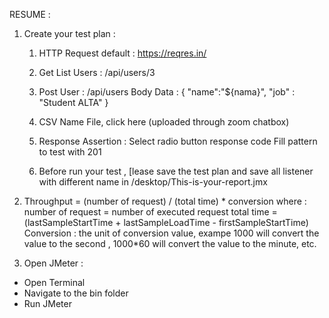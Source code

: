 RESUME :

1. Create your test plan :
   1. HTTP Request default : https://reqres.in/
   2. Get List Users : /api/users/3 
   3. Post User : /api/users
       Body Data : 
{
   "name":"${nama}",
   "job" : "Student ALTA"
}

   4. CSV Name File, click here (uploaded through zoom chatbox)
   5. Response Assertion :
       Select radio button response code 
       Fill pattern to test with 201
   6. Before run your test , [lease save the test plan and save all listener with different name in /desktop/This-is-your-report.jmx

2. Throughput = (number of request) / (total time) * conversion
where :
number of request = number of executed request 
total time = (lastSampleStartTime + lastSampleLoadTime - firstSampleStartTime)
Conversion : the unit of conversion value, exampe 1000 will convert the value to the second , 1000*60 will convert the value to the minute, etc. 

3. Open JMeter :
- Open Terminal 
- Navigate to the bin folder 
- Run JMeter
